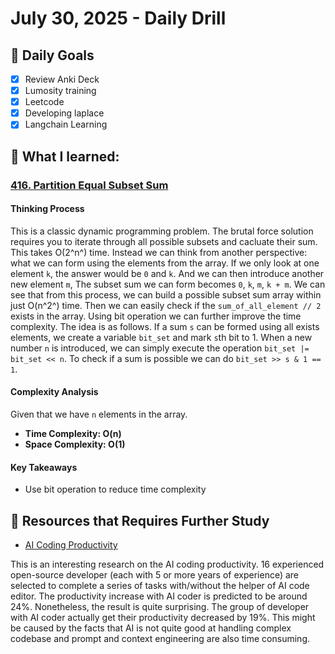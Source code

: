 # July 30, 2025 - Daily Drill

## 🎯 Daily Goals

- [x] Review Anki Deck
- [x] Lumosity training
- [x] Leetcode
- [x] Developing laplace
- [x] Langchain Learning

## 📝 What I learned:

### [416. Partition Equal Subset Sum](https://leetcode.com/problems/partition-equal-subset-sum/description/)

#### Thinking Process

This is a classic dynamic programming problem. The brutal force solution requires you to iterate through all possible subsets and cacluate their sum. This takes O(2^n^) time. Instead we can think from another perspective: what we can form using the elements from the array. If we only look at one element `k`, the answer would be `0` and `k`. And we can then introduce another new element `m`, The subset sum we can form becomes `0`, `k`, `m`, `k + m`. We can see that from this process, we can build a possible subset sum array within just O(n^2^) time. Then we can easily check if the `sum_of_all_element // 2` exists in the array. Using bit operation we can further improve the time complexity. The idea is as follows. If a sum `s` can be formed using all exists elements, we create a variable `bit_set` and mark `s`th bit to 1. When a new number `n` is introduced, we  can simply execute the operation `bit_set |= bit_set << n`. To check if a sum is possible we can do `bit_set >> s & 1 == 1`. 

#### Complexity Analysis

Given that we have `n` elements in the array.

- **Time Complexity: O(n)**
- **Space Complexity: O(1)**

#### Key Takeaways

- Use bit operation to reduce time complexity

## 🚀 Resources that Requires Further Study

- [AI Coding Productivity](https://arxiv.org/abs/2507.09089)

This is an interesting research on the AI coding productivity. 16 experienced open-source developer (each with 5 or more years of experience) are selected to complete a series of tasks with/without the helper of AI code editor. The productivity increase with AI coder is predicted to be around 24%. Nonetheless, the result is quite surprising. The group of developer with AI coder actually get their productivity decreased by 19%. This might be caused by the facts that AI is not quite good at handling complex codebase and prompt and context engineering are also time consuming.


